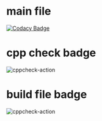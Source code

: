 # main file
[![Codacy Badge](https://api.codacy.com/project/badge/Grade/25147882dfd340fc9deeb309bf45069e)](https://app.codacy.com/manual/stepin105045/Genesis-sdlc-Anuj?utm_source=github.com&utm_medium=referral&utm_content=stepin105045/Genesis-sdlc-Anuj&utm_campaign=Badge_Grade_Dashboard)
# cpp check badge
![cppcheck-action](https://github.com/stepin105045/Genesis-sdlc-Anuj/workflows/cppcheck-action/badge.svg)
# build file badge
![cppcheck-action](https://github.com/stepin105045/Genesis-sdlc-Anuj/workflows/cppcheck-action/badge.svg)
